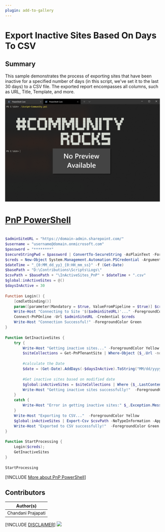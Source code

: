 ```yaml
---
plugin: add-to-gallery
---
```


# Export Inactive Sites Based On Days To CSV

## Summary
This sample demonstrates the process of exporting sites that have been inactive for a specified number of days (in this script, we've set it to the last 30 days) to a CSV file. The exported report encompasses all columns, such as URL, Title, Template, and more.

![Example Screenshot](assets/example.png)

# [PnP PowerShell](#tab/pnpps)

```powershell

$adminSiteURL = "https://domain-admin.sharepoint.com/"
$username = "username@domain.onmicrosoft.com"
$password = "********"
$secureStringPwd = $password | ConvertTo-SecureString -AsPlainText -Force 
$creds = New-Object System.Management.Automation.PSCredential -ArgumentList $username, $secureStringPwd
$dateTime = "_{0:MM_dd_yy}_{0:HH_mm_ss}" -f (Get-Date)
$basePath = "D:\Contributions\Scripts\Logs\"
$csvPath = $basePath + "\InActiveSites_PnP" + $dateTime + ".csv"
$global:inActiveSites = @()
$daysInActive = 30

Function Login() {
    [cmdletbinding()]
    param([parameter(Mandatory = $true, ValueFromPipeline = $true)] $creds)     
    Write-Host "Connecting to Site '$($adminSiteURL)'..." -ForegroundColor Yellow   
    Connect-PnPOnline -Url $adminSiteURL -Credential $creds
    Write-Host "Connection Successful!" -ForegroundColor Green 
}

Function GetInactiveSites {    
    try {
        Write-Host "Getting inactive sites..." -ForegroundColor Yellow 
        $siteCollections = Get-PnPTenantSite | Where-Object {$_.Url -notlike "-my.sharepoint.com" -and $_.Url -notlike "/portals/"}
         
        #calculate the Date
        $date = (Get-Date).AddDays(-$daysInActive).ToString("MM/dd/yyyy")
 
        #Get inactive sites based on modified date
        $global:inActiveSites = $siteCollections | Where {$_.LastContentModifiedDate -le $date} | Select *         
        Write-Host "Getting inactive sites successfully!"  -ForegroundColor Green 
    }
    catch {
        Write-Host "Error in getting inactive sites:" $_.Exception.Message -ForegroundColor Red                 
    }
    Write-Host "Exporting to CSV..."  -ForegroundColor Yellow 
    $global:inActiveSites | Export-Csv $csvPath -NoTypeInformation -Append
    Write-Host "Exported to CSV successfully!"  -ForegroundColor Green	
}

Function StartProcessing {
    Login($creds);
    GetInactiveSites
}

StartProcessing
```
[!INCLUDE [More about PnP PowerShell](../../docfx/includes/MORE-PNPPS.md)]

## Contributors

| Author(s) |
|-----------|
| Chandani Prajapati |


[!INCLUDE [DISCLAIMER](../../docfx/includes/DISCLAIMER.md)]
<img src="https://m365-visitor-stats.azurewebsites.net/script-samples/scripts/export-inactive-sites-based-on-days-to-csv" aria-hidden="true" />